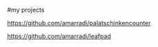 #my projects

https://github.com/amarradi/palatschinkencounter

https://github.com/amarradi/leafpad
